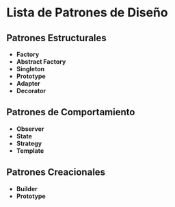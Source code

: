 # Lista de Patrones de Diseño

## Patrones Estructurales
- **Factory**
- **Abstract Factory**
- **Singleton**
- **Prototype**
- **Adapter**
- **Decorator**

## Patrones de Comportamiento
- **Observer**
- **State**
- **Strategy**
- **Template**

## Patrones Creacionales
- **Builder**
- **Prototype**

